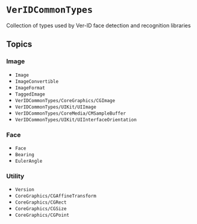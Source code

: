 # ``VerIDCommonTypes``

Collection of types used by Ver-ID face detection and recognition libraries 

## Topics

### Image

- ``Image``
- ``ImageConvertible``
- ``ImageFormat``
- ``TaggedImage``
- ``VerIDCommonTypes/CoreGraphics/CGImage``
- ``VerIDCommonTypes/UIKit/UIImage``
- ``VerIDCommonTypes/CoreMedia/CMSampleBuffer``
- ``VerIDCommonTypes/UIKit/UIInterfaceOrientation``

### Face

- ``Face``
- ``Bearing``
- ``EulerAngle``

### Utility

- ``Version``
- ``CoreGraphics/CGAffineTransform``
- ``CoreGraphics/CGRect``
- ``CoreGraphics/CGSize``
- ``CoreGraphics/CGPoint``
